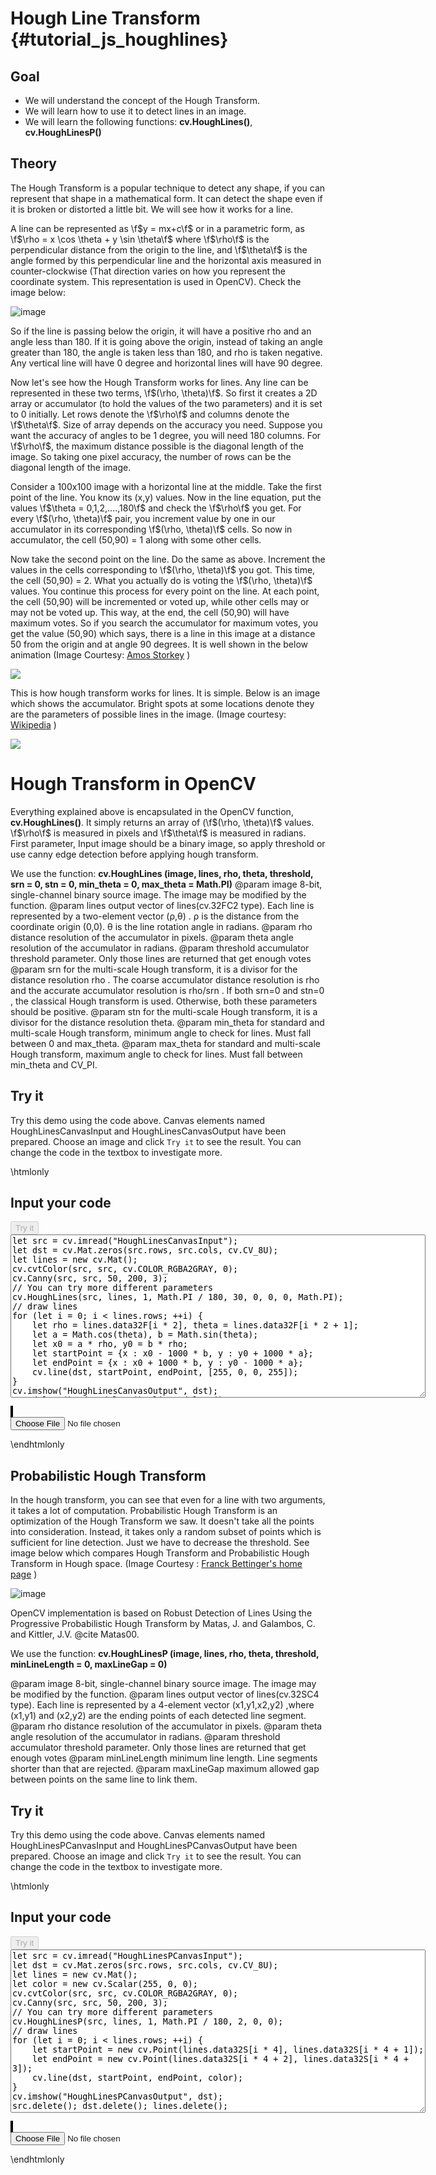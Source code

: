 Hough Line Transform {#tutorial_js_houghlines}
====================

Goal
----

-   We will understand the concept of the Hough Transform.
-   We will learn how to use it to detect lines in an image.
-   We will learn the following functions: **cv.HoughLines()**, **cv.HoughLinesP()**

Theory
------

The Hough Transform is a popular technique to detect any shape, if you can represent that shape in a
mathematical form. It can detect the shape even if it is broken or distorted a little bit. We will
see how it works for a line.

A line can be represented as \f$y = mx+c\f$ or in a parametric form, as
\f$\rho = x \cos \theta + y \sin \theta\f$ where \f$\rho\f$ is the perpendicular distance from the origin to the
line, and \f$\theta\f$ is the angle formed by this perpendicular line and the horizontal axis measured in
counter-clockwise (That direction varies on how you represent the coordinate system. This
representation is used in OpenCV). Check the image below:

![image](images/houghlines1.svg)

So if the line is passing below the origin, it will have a positive rho and an angle less than 180. If it
is going above the origin, instead of taking an angle greater than 180, the angle is taken less than 180,
and rho is taken negative. Any vertical line will have 0 degree and horizontal lines will have 90
degree.

Now let's see how the Hough Transform works for lines. Any line can be represented in these two terms,
\f$(\rho, \theta)\f$. So first it creates a 2D array or accumulator (to hold the values of the two parameters)
and it is set to 0 initially. Let rows denote the \f$\rho\f$ and columns denote the \f$\theta\f$. Size of
array depends on the accuracy you need. Suppose you want the accuracy of angles to be 1 degree, you will
need 180 columns. For \f$\rho\f$, the maximum distance possible is the diagonal length of the image. So
taking one pixel accuracy, the number of rows can be the diagonal length of the image.

Consider a 100x100 image with a horizontal line at the middle. Take the first point of the line. You
know its (x,y) values. Now in the line equation, put the values \f$\theta = 0,1,2,....,180\f$ and check
the \f$\rho\f$ you get. For every \f$(\rho, \theta)\f$ pair, you increment value by one in our accumulator
in its corresponding \f$(\rho, \theta)\f$ cells. So now in accumulator, the cell (50,90) = 1 along with
some other cells.

Now take the second point on the line. Do the same as above. Increment the values in the cells
corresponding to \f$(\rho, \theta)\f$ you got. This time, the cell (50,90) = 2. What you actually
do is voting the \f$(\rho, \theta)\f$ values. You continue this process for every point on the line. At
each point, the cell (50,90) will be incremented or voted up, while other cells may or may not be
voted up. This way, at the end, the cell (50,90) will have maximum votes. So if you search the
accumulator for maximum votes, you get the value (50,90) which says, there is a line in this image
at a distance 50 from the origin and at angle 90 degrees. It is well shown in the below animation (Image
Courtesy: [Amos Storkey](http://homepages.inf.ed.ac.uk/amos/hough.html) )

![](houghlinesdemo.gif)

This is how hough transform works for lines. It is simple. Below is an image which shows the accumulator. Bright spots at some locations
denote they are the parameters of possible lines in the image. (Image courtesy: [Wikipedia](http://en.wikipedia.org/wiki/Hough_transform) )

![](houghlines2.jpg)

Hough Transform in OpenCV
=========================

Everything explained above is encapsulated in the OpenCV function, **cv.HoughLines()**. It simply returns an array of (\f$(\rho, \theta)\f$ values. \f$\rho\f$ is measured in pixels and \f$\theta\f$ is measured in radians. First parameter,
Input image should be a binary image, so apply threshold or use canny edge detection before
applying hough transform.

We use the function: **cv.HoughLines (image, lines, rho, theta, threshold, srn = 0, stn = 0, min_theta = 0, max_theta = Math.PI)**
@param image       8-bit, single-channel binary source image. The image may be modified by the function.
@param lines       output vector of lines(cv.32FC2 type). Each line is represented by a two-element vector (ρ,θ) . ρ is the distance from the coordinate origin (0,0). θ is the line rotation angle in radians.
@param rho    	   distance resolution of the accumulator in pixels.
@param theta       angle resolution of the accumulator in radians.
@param threshold   accumulator threshold parameter. Only those lines are returned that get enough votes
@param srn         for the multi-scale Hough transform, it is a divisor for the distance resolution rho . The coarse accumulator distance resolution is rho and the accurate accumulator resolution is rho/srn . If both srn=0 and stn=0 , the classical Hough transform is used. Otherwise, both these parameters should be positive.
@param stn         for the multi-scale Hough transform, it is a divisor for the distance resolution theta.
@param min_theta   for standard and multi-scale Hough transform, minimum angle to check for lines. Must fall between 0 and max_theta.
@param max_theta   for standard and multi-scale Hough transform, maximum angle to check for lines. Must fall between min_theta and CV_PI.

Try it
------

Try this demo using the code above. Canvas elements named HoughLinesCanvasInput and HoughLinesCanvasOutput have been prepared. Choose an image and
click `Try it` to see the result. You can change the code in the textbox to investigate more.

\htmlonly
<!DOCTYPE html>
<head>
<style>
canvas {
    border: 1px solid black;
}
.err {
    color: red;
}
</style>
</head>
<body>
<div id="HoughLinesCodeArea">
<h2>Input your code</h2>
<button id="HoughLinesTryIt" disabled="true" onclick="HoughLinesExecuteCode()">Try it</button><br>
<textarea rows="17" cols="80" id="HoughLinesTestCode" spellcheck="false">
let src = cv.imread("HoughLinesCanvasInput");
let dst = cv.Mat.zeros(src.rows, src.cols, cv.CV_8U);
let lines = new cv.Mat();
cv.cvtColor(src, src, cv.COLOR_RGBA2GRAY, 0);
cv.Canny(src, src, 50, 200, 3);
// You can try more different parameters
cv.HoughLines(src, lines, 1, Math.PI / 180, 30, 0, 0, 0, Math.PI);
// draw lines
for (let i = 0; i < lines.rows; ++i) {
    let rho = lines.data32F[i * 2], theta = lines.data32F[i * 2 + 1];
    let a = Math.cos(theta), b = Math.sin(theta);
    let x0 = a * rho, y0 = b * rho;
    let startPoint = {x : x0 - 1000 * b, y : y0 + 1000 * a};
    let endPoint = {x : x0 + 1000 * b, y : y0 - 1000 * a};
    cv.line(dst, startPoint, endPoint, [255, 0, 0, 255]);
}
cv.imshow("HoughLinesCanvasOutput", dst);
src.delete(); dst.delete(); lines.delete();
</textarea>
<p class="err" id="HoughLinesErr"></p>
</div>
<div id="HoughLinesShowcase">
    <div>
        <canvas id="HoughLinesCanvasInput"></canvas>
        <canvas id="HoughLinesCanvasOutput"></canvas>
    </div>
    <input type="file" id="HoughLinesInput" name="file" />
</div>
<script src="utils.js"></script>
<script async src="opencv.js" id="opencvjs"></script>
<script>
function HoughLinesExecuteCode() {
    let HoughLinesText = document.getElementById("HoughLinesTestCode").value;
    try {
        eval(HoughLinesText);
        document.getElementById("HoughLinesErr").innerHTML = " ";
    } catch(err) {
        document.getElementById("HoughLinesErr").innerHTML = err;
    }
}

loadImageToCanvas("shape.jpg", "HoughLinesCanvasInput");
let HoughLinesInputElement = document.getElementById("HoughLinesInput");
HoughLinesInputElement.addEventListener("change", HoughLinesHandleFiles, false);
function HoughLinesHandleFiles(e) {
    let HoughLinesUrl = URL.createObjectURL(e.target.files[0]);
    loadImageToCanvas(HoughLinesUrl, "HoughLinesCanvasInput");
}
</script>
</body>
\endhtmlonly

Probabilistic Hough Transform
-----------------------------

In the hough transform, you can see that even for a line with two arguments, it takes a lot of
computation. Probabilistic Hough Transform is an optimization of the Hough Transform we saw. It doesn't
take all the points into consideration. Instead, it takes only a random subset of points which is
sufficient for line detection. Just we have to decrease the threshold. See image below which compares
Hough Transform and Probabilistic Hough Transform in Hough space. (Image Courtesy :
[Franck Bettinger's home page](http://phdfb1.free.fr/robot/mscthesis/node14.html) )

![image](images/houghlines4.png)

OpenCV implementation is based on Robust Detection of Lines Using the Progressive Probabilistic
Hough Transform by Matas, J. and Galambos, C. and Kittler, J.V. @cite Matas00.

We use the function: **cv.HoughLinesP (image, lines, rho, theta, threshold, minLineLength = 0, maxLineGap = 0)**

@param image          8-bit, single-channel binary source image. The image may be modified by the function.
@param lines          output vector of lines(cv.32SC4 type). Each line is represented by a 4-element vector (x1,y1,x2,y2) ,where (x1,y1) and (x2,y2) are the ending points of each detected line segment.
@param rho            distance resolution of the accumulator in pixels.
@param theta          angle resolution of the accumulator in radians.
@param threshold      accumulator threshold parameter. Only those lines are returned that get enough votes
@param minLineLength  minimum line length. Line segments shorter than that are rejected.
@param maxLineGap     maximum allowed gap between points on the same line to link them.

Try it
------

Try this demo using the code above. Canvas elements named HoughLinesPCanvasInput and HoughLinesPCanvasOutput have been prepared. Choose an image and
click `Try it` to see the result. You can change the code in the textbox to investigate more.

\htmlonly
<!DOCTYPE html>
<head>
</head>
<body>
<div id="HoughLinesPCodeArea">
<h2>Input your code</h2>
<button id="HoughLinesPTryIt" disabled="true" onclick="HoughLinesPExecuteCode()">Try it</button><br>
<textarea rows="17" cols="80" id="HoughLinesPTestCode" spellcheck="false">
let src = cv.imread("HoughLinesPCanvasInput");
let dst = cv.Mat.zeros(src.rows, src.cols, cv.CV_8U);
let lines = new cv.Mat();
let color = new cv.Scalar(255, 0, 0);
cv.cvtColor(src, src, cv.COLOR_RGBA2GRAY, 0);
cv.Canny(src, src, 50, 200, 3);
// You can try more different parameters
cv.HoughLinesP(src, lines, 1, Math.PI / 180, 2, 0, 0);
// draw lines
for (let i = 0; i < lines.rows; ++i) {
    let startPoint = new cv.Point(lines.data32S[i * 4], lines.data32S[i * 4 + 1]);
    let endPoint = new cv.Point(lines.data32S[i * 4 + 2], lines.data32S[i * 4 + 3]);
    cv.line(dst, startPoint, endPoint, color);
}
cv.imshow("HoughLinesPCanvasOutput", dst);
src.delete(); dst.delete(); lines.delete();
</textarea>
<p class="err" id="HoughLinesPErr"></p>
</div>
<div id="HoughLinesPShowcase">
    <div>
        <canvas id="HoughLinesPCanvasInput"></canvas>
        <canvas id="HoughLinesPCanvasOutput"></canvas>
    </div>
    <input type="file" id="HoughLinesPInput" name="file" />
</div>
<script>
function HoughLinesPExecuteCode() {
    let HoughLinesPText = document.getElementById("HoughLinesPTestCode").value;
    try {
        eval(HoughLinesPText);
        document.getElementById("HoughLinesPErr").innerHTML = " ";
    } catch(err) {
        document.getElementById("HoughLinesPErr").innerHTML = err;
    }
}

loadImageToCanvas("shape.jpg", "HoughLinesPCanvasInput");
let HoughLinesPInputElement = document.getElementById("HoughLinesPInput");
HoughLinesPInputElement.addEventListener("change", HoughLinesPHandleFiles, false);
function HoughLinesPHandleFiles(e) {
    let HoughLinesPUrl = URL.createObjectURL(e.target.files[0]);
    loadImageToCanvas(HoughLinesPUrl, "HoughLinesPCanvasInput");
}

function onReady() {
    document.getElementById("HoughLinesPTryIt").disabled = false;
    document.getElementById("HoughLinesTryIt").disabled = false;
}
if (typeof cv !== 'undefined') {
    onReady();
} else {
    document.getElementById("opencvjs").onload = onReady;
}
</script>
</body>
\endhtmlonly

